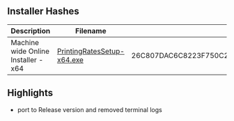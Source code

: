 ## Installer Hashes

| Description                         | Filename                                                                                                                        | sha256 hash |
| ----------------------------------- | ------------------------------------------------------------------------------------------------------------------------------- | ----------- |
| Machine wide Online Installer - x64 | [PrintingRatesSetup-x64.exe](https://github.com/Deadbush225/PrintingRates/releases/download/v0.0.6/PrintingRatesSetup-x64.exe) | 26C807DAC6C8223F750C21E84552C9EEA404173518DCCC055A633CD6AD390BFA      |

## Highlights

- port to Release version and removed terminal logs

